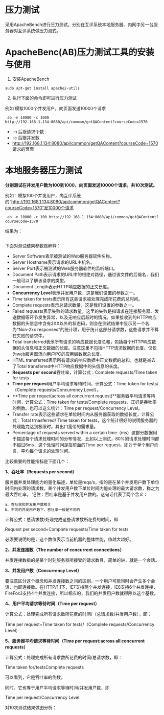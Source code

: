 # 压力测试

采用ApacheBench进行压力测试。分别在互评系统本地服务器、内网中另一台服务器对互评系统做压力测式。

# ApacheBenc(AB)压力测试工具的安装与使用
1. 安装ApacheBench
```
sudo apt-get install apache2-utils
```

2. 执行下面的命令即可进行压力测试

例如 模拟1000个并发用户，向页面发送10000个请求
```
 ab -n 10000 -c 1000 http://192.168.1.134:8080/api/common/getQAContent?courseCode=1570
```
+ -n 后跟请求个数
+ -c 后跟并发数
+ http://192.168.1.134:8080/api/common/getQAContent?courseCode=1570 请求的页面

# 本地服务器压力测试

**分别测试在并发用户数为100到1000，向页面发送10000个请求。共10次测试。**

例如：模拟100个并发用户，向互评系统的“http://192.168.1.134:8080/api/common/getQAContent?courseCode=1570”发10000个请求
```
 ab -n 10000 -c 100 http://192.168.1.134:8080/api/common/getQAContent?courseCode=1570
```
结果为：

![]()

下面对测试结果参数做解释：

+ Server Software表示被测试的Web服务器软件名称。
+ Server Hostname表示请求的URL主机名。
+ Server Port表示被测试的Web服务器软件的监听端口。
+ Document Path表示请求的URL中的根绝对路径，通过该文件的后缀名，我们一般可以了解该请求的类型。
+ Document Length表示HTTP响应数据的正文长度。
+ **Concurrency Level**表示并发用户数，这是我们设置的参数之一。
+ Time taken for tests表示所有这些请求被处理完成所花费的总时间。
+ Complete requests表示总请求数量，这是我们设置的参数之一。
+ Failed requests表示失败的请求数量，这里的失败是指请求在连接服务器、发送数据等环节发生异常，以及无响应后超时的情况。如果接收到的HTTP响应数据的头信息中含有2XX以外的状态码，则会在测试结果中显示另一个名为“Non-2xx responses”的统计项，用于统计这部分请求数，这些请求并不算在失败的请求中。
+ Total transferred表示所有请求的响应数据长度总和，包括每个HTTP响应数据的头信息和正文数据的长度。注意这里不包括HTTP请求数据的长度，仅仅为web服务器流向用户PC的应用层数据总长度。
+ HTML transferred表示所有请求的响应数据中正文数据的总和，也就是减去了Total transferred中HTTP响应数据中的头信息的长度。
+ **Requests per second**吞吐率，计算公式：Complete requests/Time taken for tests
+ **Time per request**用户平均请求等待时间，计算公式：Time token for tests/（Complete requests/Concurrency Level）。
+ **Time per requet(across all concurrent request)**服务器平均请求等待时间，计算公式：Time taken for tests/Complete requests，正好是吞吐率的倒数。也可以这么统计：Time per request/Concurrency Level。
+ Transfer rate表示这些请求在单位时间内从服务器获取的数据长度，计算公式：Total trnasferred/ Time taken for tests，这个统计很好的说明服务器的处理能力达到极限时，其出口宽带的需求量。
+ Percentage of requests served within a certain time（ms）这部分数据用于描述每个请求处理时间的分布情况，比如以上测试，80%的请求处理时间都不超过6ms，这个处理时间是指前面的Time per request，即对于单个用户而言，平均每个请求的处理时间。

比较重要的性能指标是下面几个：

**1、吞吐率（Requests per second）**

服务器并发处理能力的量化描述，单位是reqs/s，指的是在某个并发用户数下单位时间内处理的请求数。某个并发用户数下单位时间内能处理的最大请求数，称之为最大吞吐率。
记住：吞吐率是基于并发用户数的。这句话代表了两个含义：
```
a、吞吐率和并发用户数相关
b、不同的并发用户数下，吞吐率一般是不同的
```
计算公式：总请求数/处理完成这些请求数所花费的时间，即

Request per second=Complete requests/Time taken for tests

必须要说明的是，这个数值表示当前机器的整体性能，值越大越好。

**2、并发连接数（The number of concurrent connections）**

并发连接数指的是某个时刻服务器所接受的请求数目，简单的讲，就是一个会话。

**3、并发用户数（Concurrency Level）**

要注意区分这个概念和并发连接数之间的区别，一个用户可能同时会产生多个会话，也即连接数。在HTTP/1.1下，IE7支持两个并发连接，IE8支持6个并发连接，FireFox3支持4个并发连接，所以相应的，我们的并发用户数就得除以这个基数。

**4、用户平均请求等待时间（Time per request）**

计算公式：处理完成所有请求数所花费的时间/（总请求数/并发用户数），即：

Time per request=Time taken for tests/（Complete requests/Concurrency Level）

**5、服务器平均请求等待时间（Time per request:across all concurrent requests）**

计算公式：处理完成所有请求数所花费的时间/总请求数，即：

Time taken for/testsComplete requests

可以看到，它是吞吐率的倒数。

同时，它也等于用户平均请求等待时间/并发用户数，即

Time per request/Concurrency Level

对10次测试结果做图分析：

